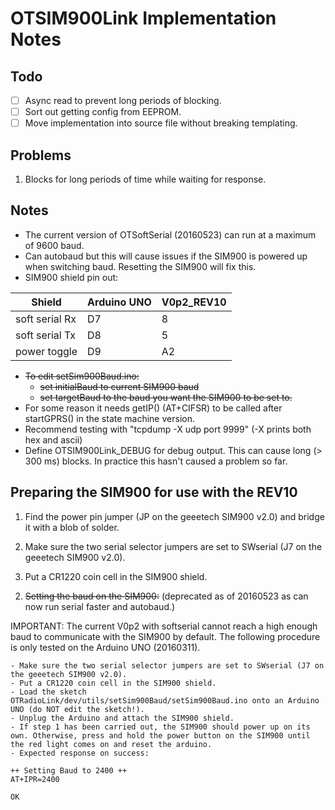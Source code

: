 # OTSIM900Link Implementation Notes

## Todo
- [ ] Async read to prevent long periods of blocking.
- [ ] Sort out getting config from EEPROM.
- [ ] Move implementation into source file without breaking templating.

## Problems
1. Blocks for long periods of time while waiting for response.

## Notes
- The current version of OTSoftSerial (20160523) can run at a maximum of 9600 baud.
- Can autobaud but this will cause issues if the SIM900 is powered up when switching baud. Resetting the SIM900 will fix this.
- SIM900 shield pin out:

|Shield         | Arduino UNO | V0p2_REV10 |
| ------------- | ----------- | ---------- |
|soft serial Rx | D7          | 8          |
|soft serial Tx | D8          | 5          |
|power toggle   | D9          | A2         |
- ~~To edit setSim900Baud.ino:~~
    - ~~set initialBaud to current SIM900 baud~~
    - ~~set targetBaud to the baud you want the SIM900 to be set to.~~
- For some reason it needs getIP() (AT+CIFSR) to be called after startGPRS() in the state machine version.
- Recommend testing with "tcpdump -X udp port 9999" (-X prints both hex and ascii)
- Define OTSIM900Link_DEBUG for debug output. This can cause long (> 300 ms) blocks. In practice this hasn't caused a problem so far.

## Preparing the SIM900 for use with the REV10

1. Find the power pin jumper (JP on the geeetech SIM900 v2.0) and bridge it with a blob of solder.

2. Make sure the two serial selector jumpers are set to SWserial (J7 on the geeetech SIM900 v2.0).

3. Put a CR1220 coin cell in the SIM900 shield.

2) ~~Setting the baud on the SIM900:~~ (deprecated as of 20160523 as can now run serial faster and autobaud.)

IMPORTANT: The current V0p2 with softserial cannot reach a high enough baud to communicate with the SIM900 by default. The following procedure is only tested on the Arduino UNO (20160311).

    - Make sure the two serial selector jumpers are set to SWserial (J7 on the geeetech SIM900 v2.0).
    - Put a CR1220 coin cell in the SIM900 shield.
    - Load the sketch OTRadioLink/dev/utils/setSim900Baud/setSim900Baud.ino onto an Arduino UNO (do NOT edit the sketch!).
    - Unplug the Arduino and attach the SIM900 shield.
    - If step 1 has been carried out, the SIM900 should power up on its own. Otherwise, press and hold the power button on the SIM900 until the red light comes on and reset the arduino.
    - Expected response on success:
```
++ Setting Baud to 2400 ++
AT+IPR=2400

OK
```
